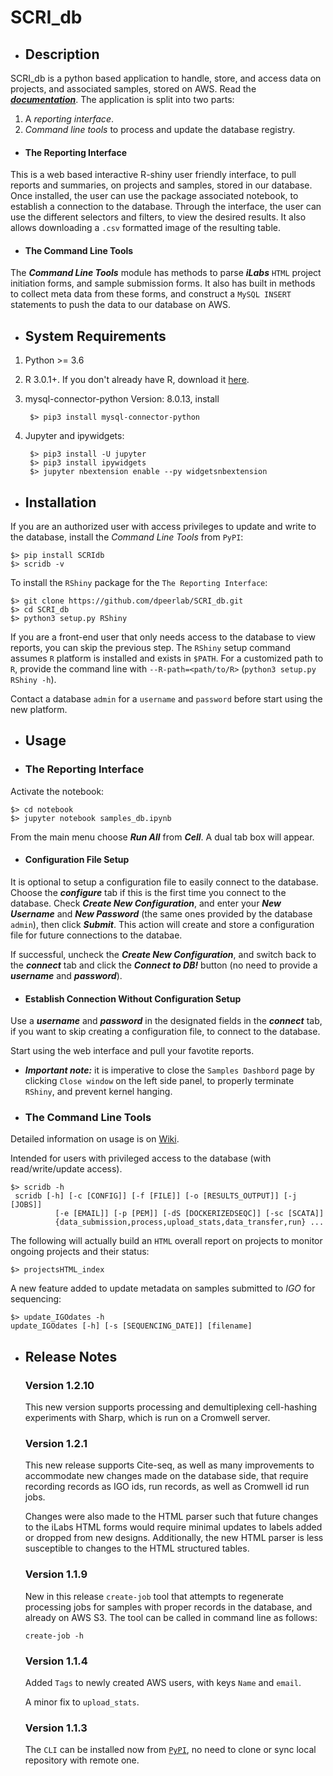 # SCRI_db

* ## Description

SCRI_db is a python based application to handle, store, and access data on projects, and associated samples, stored on AWS. Read the [***documentation***](https://awnimo.github.io/SCRI_db/). The application is split into two parts:

1. A *reporting interface*.
2. *Command line tools* to process and update the database registry.

* #### The Reporting Interface

This is a web based interactive R-shiny user friendly interface, to pull reports and summaries, on projects and samples, stored in our database. Once installed, the user can use the package associated notebook, to establish a connection to the database. Through the interface, the user can use the different selectors and filters, to view the desired results. It also allows downloading a `.csv` formatted image of the resulting table.

* #### The Command Line Tools

The ***Command Line Tools*** module has methods to parse ***iLabs*** `HTML` project initiation forms, and sample submission forms. It also has built in methods to collect meta data from these forms, and construct a `MySQL INSERT` statements to push the data to our database on AWS.

* ## System Requirements

1. Python >= 3.6
2. R 3.0.1+. If you don't already have R, download it <a href=http://cran.rstudio.com/>here</a>.
3. mysql-connector-python Version: 8.0.13, install 
        
        $> pip3 install mysql-connector-python
        
4. Jupyter and ipywidgets:
        
        $> pip3 install -U jupyter
        $> pip3 install ipywidgets
        $> jupyter nbextension enable --py widgetsnbextension

* ## Installation

If you are an authorized user with access privileges to update and write to the database, install the *Command Line Tools* from `PyPI`:

    $> pip install SCRIdb
    $> scridb -v

To install the `RShiny` package for the `The Reporting Interface`:

    $> git clone https://github.com/dpeerlab/SCRI_db.git
    $> cd SCRI_db
    $> python3 setup.py RShiny

If you are a front-end user that only needs access to the database to view reports, you can skip the previous step. The `RShiny` setup command assumes `R` platform is installed and exists in `$PATH`. For a customized path to `R`, provide the command line with `--R-path=<path/to/R>` (`python3 setup.py RShiny -h`).

Contact a database `admin` for a `username` and `password` before start using the new platform.

* ## Usage

* ### The Reporting Interface

Activate the notebook:

    $> cd notebook
    $> jupyter notebook samples_db.ipynb
    
From the main menu choose ***Run All*** from ***Cell***. A dual tab box will appear.

* #### Configuration File Setup

It is optional to setup a configuration file to easily connect to the database. Choose the ***configure*** tab if this is the first time you connect to the database. Check ***Create New Configuration***, and enter your ***New Username*** and ***New Password*** (the same ones provided by the database `admin`), then click ***Submit***. This action will create and store a configuration file for future connections to the databae.

If successful, uncheck the ***Create New Configuration***, and switch back to the ***connect*** tab and click the ***Connect to DB!*** button (no need to provide a ***username*** and ***password***).

* #### Establish Connection Without Configuration Setup

Use a ***username*** and ***password*** in the designated fields in the ***connect*** tab, if you want to skip creating a configuration file, to connect to the database.

Start using the web interface and pull your favotite reports.

* ***Important note:*** it is imperative to close the `Samples Dashbord` page by clicking `Close window` on the left side panel, to properly terminate `RShiny`, and prevent kernel hanging.

* ### The Command Line Tools

Detailed information on usage is on [Wiki](https://github.com/dpeerlab/Dana-Pe-er-Wiki/wiki/Command-Line-Tools).

Intended for users with privileged access to the database (with read/write/update access).

    $> scridb -h
     scridb [-h] [-c [CONFIG]] [-f [FILE]] [-o [RESULTS_OUTPUT]] [-j [JOBS]]
              [-e [EMAIL]] [-p [PEM]] [-dS [DOCKERIZEDSEQC]] [-sc [SCATA]]
              {data_submission,process,upload_stats,data_transfer,run} ...

The following will actually build an `HTML` overall report on projects to monitor ongoing projects and their status:

    $> projectsHTML_index

A new feature added to update metadata on samples submitted to *IGO* for sequencing:

    $> update_IGOdates -h
    update_IGOdates [-h] [-s [SEQUENCING_DATE]] [filename]

* ## Release Notes

  ### Version 1.2.10

  This new version supports processing and demultiplexing cell-hashing experiments with Sharp, which is run on a Cromwell server.  

  ### Version 1.2.1
    
  This new release supports Cite-seq, as well as many improvements to accommodate new changes made on the database side, that require recording records as IGO ids, run records, as well as Cromwell id run jobs. 
  
  Changes were also made to the HTML parser such that future changes to the iLabs HTML forms would require minimal updates to labels added or dropped from new designs. Additionally, the new HTML parser is less susceptible to changes to the HTML structured tables.
  
  ### Version 1.1.9
    
  New in this release `create-job` tool that attempts to regenerate processing jobs for samples with proper records in the database, and already on AWS S3. The tool can be called in command line as follows:
  
      create-job -h
  
  ### Version 1.1.4
    
  Added `Tags` to newly created AWS users, with keys `Name` and `email`.
  
  A minor fix to `upload_stats`.
  
  ### Version 1.1.3
    
  The `CLI` can be installed now from [`PyPI`](https://pypi.org/project/SCRIdb/), no need to clone or sync local repository with remote one.
  
  
